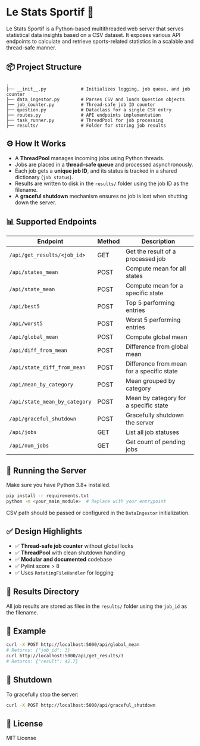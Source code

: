 # Le Stats Sportif 🏅

Le Stats Sportif is a Python-based multithreaded web server that serves statistical data insights based on a CSV dataset. It exposes various API endpoints to calculate and retrieve sports-related statistics in a scalable and thread-safe manner.

## 📦 Project Structure

```
.
├── __init__.py             # Initializes logging, job queue, and job counter
├── data_ingestor.py        # Parses CSV and loads Question objects
├── job_counter.py          # Thread-safe job ID counter
├── question.py             # Dataclass for a single CSV entry
├── routes.py               # API endpoints implementation
├── task_runner.py          # ThreadPool for job processing
├── results/                # Folder for storing job results
```

## ⚙️ How It Works

- A **ThreadPool** manages incoming jobs using Python threads.
- Jobs are placed in a **thread-safe queue** and processed asynchronously.
- Each job gets a **unique job ID**, and its status is tracked in a shared dictionary (`job_status`).
- Results are written to disk in the `results/` folder using the job ID as the filename.
- A **graceful shutdown** mechanism ensures no job is lost when shutting down the server.

## 📊 Supported Endpoints

| Endpoint                              | Method | Description |
|---------------------------------------|--------|-------------|
| `/api/get_results/<job_id>`           | GET    | Get the result of a processed job |
| `/api/states_mean`                    | POST   | Compute mean for all states |
| `/api/state_mean`                     | POST   | Compute mean for a specific state |
| `/api/best5`                          | POST   | Top 5 performing entries |
| `/api/worst5`                         | POST   | Worst 5 performing entries |
| `/api/global_mean`                    | POST   | Compute global mean |
| `/api/diff_from_mean`                 | POST   | Difference from global mean |
| `/api/state_diff_from_mean`           | POST   | Difference from mean for a specific state |
| `/api/mean_by_category`              | POST   | Mean grouped by category |
| `/api/state_mean_by_category`        | POST   | Mean by category for a specific state |
| `/api/graceful_shutdown`             | POST   | Gracefully shutdown the server |
| `/api/jobs`                          | GET    | List all job statuses |
| `/api/num_jobs`                      | GET    | Get count of pending jobs |

## 🚀 Running the Server

Make sure you have Python 3.8+ installed.

```bash
pip install -r requirements.txt
python -m <your_main_module>  # Replace with your entrypoint
```

CSV path should be passed or configured in the `DataIngestor` initialization.

## ✅ Design Highlights

- ✅ **Thread-safe job counter** without global locks
- ✅ **ThreadPool** with clean shutdown handling
- ✅ **Modular and documented** codebase
- ✅ Pylint score > 8
- ✅ Uses `RotatingFileHandler` for logging

## 📁 Results Directory

All job results are stored as files in the `results/` folder using the `job_id` as the filename.

## 🧪 Example

```bash
curl -X POST http://localhost:5000/api/global_mean
# Returns: {"job_id": 3}
curl http://localhost:5000/api/get_results/3
# Returns: {"result": 42.7}
```

## 🛑 Shutdown

To gracefully stop the server:

```bash
curl -X POST http://localhost:5000/api/graceful_shutdown
```

## 📄 License

MIT License
